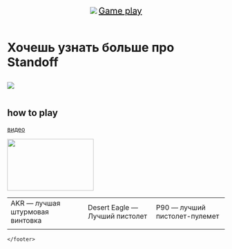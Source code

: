  <html>
     <title>standoff</title>
    <body>
    <header>
    <img src="https://play-lh.googleusercontent.com/Rscw18rlk1kQXqnjSRB5J7WwRCO10gJPl1T0NSEMjoa2_cQF0T8wA0HHFgAnpQZ1Pfs=w412-h220-rw"/>
    <a href="#howToPlay" style="color:black; font-size:20px;"> Game play</a>
    <h2 id="#видео"></h2>
    <a href="#https://www.bluestacks.com/ru/blog/game-guides/standoff-2/standoff-2-tips-ru.html"></a>
    </header>
    <main>
        <h1>Хочешь узнать больше про Standoff</h1>
        <h2 id=""></h2>
        <p></p>
<p>
    <img src="https://w-mod.ru/wp-content/uploads/2021/06/Standoff-2.jpg"/>
    <img src=""/>
    <img src=""/>
</p>
 <h1></h1>
        <h2 id="howToPlay">how to play</h2>
        <a href="#HowToPlay">видео</a>
<p>
    <img src="https://i.trbna.com/preset/wysiwyg/d/86/232acc38011eb8e92cd3603cd6326.jpeg" width="200px"height="120px/>
    <img src="https://i.trbna.com/preset/wysiwyg/6/94/5120ec38011eb8e92cd3603cd6326.jpeg"width="200px"height="120px/>
    <img src=""/>
</p>
<table>
    <tr>
        <td> AKR — лучшая штурмовая винтовка</td>
        <td> Desert Eagle — Лучший пистолет</td>
        <td>P90 — лучший пистолет-пулемет</td>
    </tr>
    <tr>
        <td></td>
        <td></td>
        <td></td>
    </tr>
</table>
    </main>
    <footer>

    </footer>
</body>
</html>
